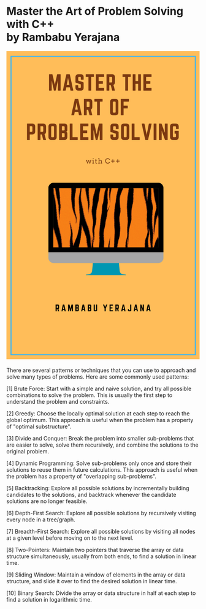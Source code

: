 <h1>Master the Art of Problem Solving with C++ <br>
by Rambabu Yerajana</h1>

![Model](https://github.com/rambabuwhy/cpp-problems/blob/master/code_ry/Blue%20and%20Orange%20Dog%20Autobiography%20Book%20Cover.png)
<br></br>
There are several patterns or techniques that you can use to approach and solve many types of problems. Here are some commonly used patterns:



[1] Brute Force: Start with a simple and naive solution, and try all possible combinations to solve the problem. This is usually the first step to understand the problem and constraints.



[2] Greedy: Choose the locally optimal solution at each step to reach the global optimum. This approach is useful when the problem has a property of "optimal substructure".



[3] Divide and Conquer: Break the problem into smaller sub-problems that are easier to solve, solve them recursively, and combine the solutions to the original problem.



[4] Dynamic Programming: Solve sub-problems only once and store their solutions to reuse them in future calculations. This approach is useful when the problem has a property of "overlapping sub-problems".



[5] Backtracking: Explore all possible solutions by incrementally building candidates to the solutions, and backtrack whenever the candidate solutions are no longer feasible.



[6] Depth-First Search: Explore all possible solutions by recursively visiting every node in a tree/graph.



[7] Breadth-First Search: Explore all possible solutions by visiting all nodes at a given level before moving on to the next level.



[8] Two-Pointers: Maintain two pointers that traverse the array or data structure simultaneously, usually from both ends, to find a solution in linear time.



[9] Sliding Window: Maintain a window of elements in the array or data structure, and slide it over to find the desired solution in linear time.



[10] Binary Search: Divide the array or data structure in half at each step to find a solution in logarithmic time.
